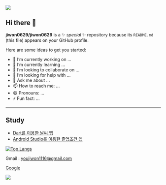 <img src="https://capsule-render.vercel.app/api?type=waving&color=BDBDC8&height=150&section=header&text=Hello" />

## Hi there 👋


**jiwon0629/jiwon0629** is a ✨ _special_ ✨ repository because its `README.md` (this file) appears on your GitHub profile.

Here are some ideas to get you started:

- 🔭 I’m currently working on ...
- 🌱 I’m currently learning ...
- 👯 I’m looking to collaborate on ...
- 🤔 I’m looking for help with ...
- 💬 Ask me about ...
- 📫 How to reach me: ...
- 😄 Pronouns: ...
- ⚡ Fun fact: ...

<hr>

## Study  
 - [Dart를 이용한 날씨 앱]()
 - [Android Studio를 이용한 졸업조건 앱]()

[![Top Langs](https://github-readme-stats.vercel.app/api/top-langs/?username=jiwon0629)](https://github.com/anuraghazra/github-readme-stats)

Gmail : youjiwon1116@gmail.com

[Google](https://google.com)

<img src="https://capsule-render.vercel.app/api?type=waving&color=BDBDC8&height=150&section=footer" />

